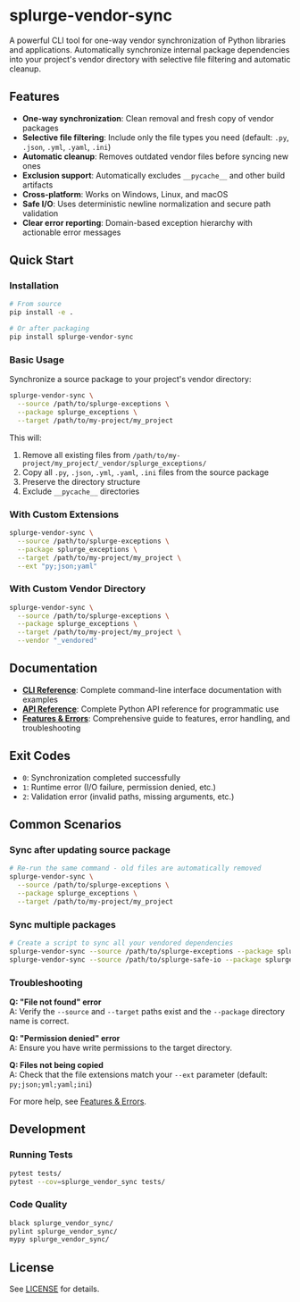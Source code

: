 # splurge-vendor-sync

A powerful CLI tool for one-way vendor synchronization of Python libraries and applications. Automatically synchronize internal package dependencies into your project's vendor directory with selective file filtering and automatic cleanup.

## Features

- **One-way synchronization**: Clean removal and fresh copy of vendor packages
- **Selective file filtering**: Include only the file types you need (default: `.py`, `.json`, `.yml`, `.yaml`, `.ini`)
- **Automatic cleanup**: Removes outdated vendor files before syncing new ones
- **Exclusion support**: Automatically excludes `__pycache__` and other build artifacts
- **Cross-platform**: Works on Windows, Linux, and macOS
- **Safe I/O**: Uses deterministic newline normalization and secure path validation
- **Clear error reporting**: Domain-based exception hierarchy with actionable error messages

## Quick Start

### Installation

```bash
# From source
pip install -e .

# Or after packaging
pip install splurge-vendor-sync
```

### Basic Usage

Synchronize a source package to your project's vendor directory:

```bash
splurge-vendor-sync \
  --source /path/to/splurge-exceptions \
  --package splurge_exceptions \
  --target /path/to/my-project/my_project
```

This will:
1. Remove all existing files from `/path/to/my-project/my_project/_vendor/splurge_exceptions/`
2. Copy all `.py`, `.json`, `.yml`, `.yaml`, `.ini` files from the source package
3. Preserve the directory structure
4. Exclude `__pycache__` directories

### With Custom Extensions

```bash
splurge-vendor-sync \
  --source /path/to/splurge-exceptions \
  --package splurge_exceptions \
  --target /path/to/my-project/my_project \
  --ext "py;json;yaml"
```

### With Custom Vendor Directory

```bash
splurge-vendor-sync \
  --source /path/to/splurge-exceptions \
  --package splurge_exceptions \
  --target /path/to/my-project/my_project \
  --vendor "_vendored"
```

## Documentation

- **[CLI Reference](docs/cli/CLI-REFERENCE.md)**: Complete command-line interface documentation with examples
- **[API Reference](docs/api/API-REFERENCE.md)**: Complete Python API reference for programmatic use
- **[Features & Errors](docs/README-DETAILS.md)**: Comprehensive guide to features, error handling, and troubleshooting

## Exit Codes

- `0`: Synchronization completed successfully
- `1`: Runtime error (I/O failure, permission denied, etc.)
- `2`: Validation error (invalid paths, missing arguments, etc.)

## Common Scenarios

### Sync after updating source package

```bash
# Re-run the same command - old files are automatically removed
splurge-vendor-sync \
  --source /path/to/splurge-exceptions \
  --package splurge_exceptions \
  --target /path/to/my-project/my_project
```

### Sync multiple packages

```bash
# Create a script to sync all your vendored dependencies
splurge-vendor-sync --source /path/to/splurge-exceptions --package splurge_exceptions --target /path/to/my-project/my_project
splurge-vendor-sync --source /path/to/splurge-safe-io --package splurge_safe_io --target /path/to/my-project/my_project
```

### Troubleshooting

**Q: "File not found" error**  
A: Verify the `--source` and `--target` paths exist and the `--package` directory name is correct.

**Q: "Permission denied" error**  
A: Ensure you have write permissions to the target directory.

**Q: Files not being copied**  
A: Check that the file extensions match your `--ext` parameter (default: `py;json;yml;yaml;ini`)

For more help, see [Features & Errors](docs/README-DETAILS.md).

## Development

### Running Tests

```bash
pytest tests/
pytest --cov=splurge_vendor_sync tests/
```

### Code Quality

```bash
black splurge_vendor_sync/
pylint splurge_vendor_sync/
mypy splurge_vendor_sync/
```

## License

See [LICENSE](LICENSE) for details.

